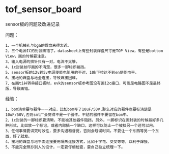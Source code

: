 # tof_sensor_board
sensor板的问题及改进记录

问题：
    
    1、一个机械孔与bga的焊盘离得太近。  
    2、三个电源IC的封装画错了。datasheet上有些封装焊盘尺寸是TOP View，有些是bottom View，画的时候要注意。
    3、输入电源的排针只有一对，电流不太够。
    4、ic封装丝印画的不清楚，很多一脚标识被挡。
    5、sensor板的12v转5v电源使能电阻用的不对，10k下拉达不到en使能电平。
    6、接地的焊盘与地全连接，导致焊接困难。
    7、在画ti并转串接口板时，evk的sensor板参考图没有画i2c接口，可能是电路图不是最终版，导致画错。

经验：

    1、bom清单要与器件一一对应，比如bom写了10uF/50V,那么对应的器件也要标清楚是10uF/50V,否则smt厂会觉得不是一个器件。不贴的器件不要留在bom中。
    2、ic封装的一脚标识要清晰，不能被其他器件阻挡，另外，一脚标识在画封装的时候最好多几种形式，比如放一个标记，或者内部搞一个缺口，这样可以防止一个被挡另一个还可以用。
    3、任何事情要讲究时效性，要多沟通和督促，否则会耽误时间。不要让一个东西等另一个东西，好了就发。
    4、接地的焊盘与地平面连接要用隔热连接方式，比如十字花、交叉等等，以利于焊接。
    5、不能完全照抄别人的设计，一定要仔细检查，要自己独立梳理一下。
